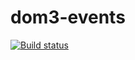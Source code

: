 # dom3-events

[![Build status](https://ci.appveyor.com/api/projects/status/xgirldiv0px5ld0f?svg=true)](https://ci.appveyor.com/project/gosp1nord/dom3-events)

